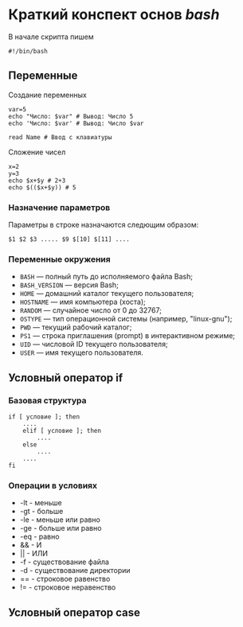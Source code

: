 # Краткий конспект основ *bash*

В начале скрипта пишем 
```
#!/bin/bash
```

## Переменные
Создание переменных
```
var=5
echo "Число: $var" # Вывод: Число 5
echo 'Число: $var' # Вывод: Число $var

read Name # Ввод с клавиатуры
```

Сложение чисел
```
x=2
y=3
echo $x+$y # 2+3
echo $(($x+$y)) # 5
```

### Назначение параметров
Параметры в строке назначаются следющим образом:
```
$1 $2 $3 ..... $9 $[10] $[11] ....
```

### Переменные окружения
- `BASH` — полный путь до исполняемого файла Bash;
- `BASH_VERSION` — версия Bash;
- `HOME` — домашний каталог текущего пользователя;
- `HOSTNAME` — имя компьютера (хоста);
- `RANDOM` — случайное число от 0 до 32767;
- `OSTYPE` — тип операционной системы (например, "linux-gnu");
- `PWD` — текущий рабочий каталог;
- `PS1` — строка приглашения (prompt) в интерактивном режиме;
- `UID` — числовой ID текущего пользователя;
- `USER` — имя текущего пользователя.

## Условный оператор if
### Базовая структура
```
if [ условие ]; then
    ....
    elif [ условие ]; then
        ....
    else
        ....
    ....
fi
```
### Операции в условиях
- -lt - меньше 
- -gt - больше
- -le - меньше или равно
- -ge - больше или равно 
- -eq - равно
- && - И
- || - ИЛИ
- -f - существование файла
- -d - существование директории
- == - строковое равенство
- != - строковое неравенство

## Условный оператор case